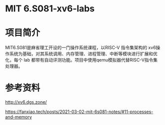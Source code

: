 # MIT 6.S081-xv6-labs
# 项目简介
MIT6.S081是麻省理工开设的一门操作系统课程，以RISC-V 指令集架构的 xv6操作系统为基础，对其系统调用、内存管理、进程管理、中断等模块进行扩展和优化，每个 lab 都带有自动评测功能。项目中使用qemu模拟器代替RISC-V指令集处理器。





# 参考资料
http://xv6.dgs.zone/

https://fanxiao.tech/posts/2021-03-02-mit-6s081-notes/#11-processes-and-memory
